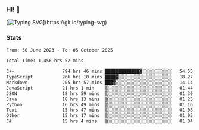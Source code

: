 ### Hi!  👋

[![Typing SVG](https://readme-typing-svg.herokuapp.com?font=Fira+Code&pause=1000&width=435&lines=Hello!+I'm+Texiwustion.)](https://git.io/typing-svg)

### Stats

<!--START_SECTION:waka-->

```txt
From: 30 June 2023 - To: 05 October 2025

Total Time: 1,456 hrs 52 mins

C++                  794 hrs 46 mins █████████████▓░░░░░░░░░░░   54.55 %
TypeScript           266 hrs 10 mins ████▓░░░░░░░░░░░░░░░░░░░░   18.27 %
Markdown             205 hrs 57 mins ███▓░░░░░░░░░░░░░░░░░░░░░   14.14 %
JavaScript           21 hrs 1 min    ▒░░░░░░░░░░░░░░░░░░░░░░░░   01.44 %
JSON                 18 hrs 59 mins  ▒░░░░░░░░░░░░░░░░░░░░░░░░   01.30 %
Java                 18 hrs 13 mins  ▒░░░░░░░░░░░░░░░░░░░░░░░░   01.25 %
Python               16 hrs 49 mins  ▒░░░░░░░░░░░░░░░░░░░░░░░░   01.16 %
Text                 15 hrs 47 mins  ▒░░░░░░░░░░░░░░░░░░░░░░░░   01.08 %
Other                15 hrs 17 mins  ▒░░░░░░░░░░░░░░░░░░░░░░░░   01.05 %
C#                   15 hrs 4 mins   ▒░░░░░░░░░░░░░░░░░░░░░░░░   01.04 %
```

<!--END_SECTION:waka-->
